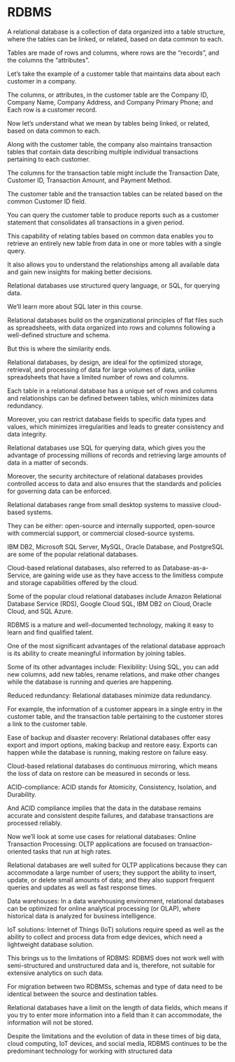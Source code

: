 # RDBMS

A relational database is a collection of data organized into a table structure, where the tables can be linked, or related, based on data common to each.

Tables are made of rows and columns, where rows are the “records”, and the columns the “attributes”.

Let’s take the example of a customer table that maintains data about each customer in a company.

The columns, or attributes, in the customer table are the Company ID, Company Name, Company Address, and Company Primary Phone; and Each row is a customer record.

Now let’s understand what we mean by tables being linked, or related, based on data common to each.

Along with the customer table, the company also maintains transaction tables that contain data describing multiple individual transactions pertaining to each customer.

The columns for the transaction table might include the Transaction Date, Customer ID, Transaction Amount, and Payment Method.

The customer table and the transaction tables can be related based on the common Customer ID field.

You can query the customer table to produce reports such as a customer statement that consolidates all transactions in a given period.

This capability of relating tables based on common data enables you to retrieve an entirely new table from data in one or more tables with a single query.

It also allows you to understand the relationships among all available data and gain new insights for making better decisions.

Relational databases use structured query language, or SQL, for querying data.

We’ll learn more about SQL later in this course.

Relational databases build on the organizational principles of flat files such as spreadsheets, with data organized into rows and columns following a well-defined structure and schema.

But this is where the similarity ends.

Relational databases, by design, are ideal for the optimized storage, retrieval, and processing of data for large volumes of data, unlike spreadsheets that have a limited number of rows and columns.

Each table in a relational database has a unique set of rows and columns and relationships can be defined between tables, which minimizes data redundancy.

Moreover, you can restrict database fields to specific data types and values, which minimizes irregularities and leads to greater consistency and data integrity.

Relational databases use SQL for querying data, which gives you the advantage of processing millions of records and retrieving large amounts of data in a matter of seconds.

Moreover, the security architecture of relational databases provides controlled access to data and also ensures that the standards and policies for governing data can be enforced.

Relational databases range from small desktop systems to massive cloud-based systems.

They can be either: open-source and internally supported, open-source with commercial support, or commercial closed-source systems.

IBM DB2, Microsoft SQL Server, MySQL, Oracle Database, and PostgreSQL are some of the popular relational databases. 

Cloud-based relational databases, also referred to as Database-as-a-Service, are gaining wide use as they have access to the limitless compute and storage capabilities offered by the cloud.

Some of the popular cloud relational databases include Amazon Relational Database Service (RDS), Google Cloud SQL, IBM DB2 on Cloud, Oracle Cloud, and SQL Azure.

RDBMS is a mature and well-documented technology, making it easy to learn and find qualified talent.

One of the most significant advantages of the relational database approach is its ability to create meaningful information by joining tables.

Some of its other advantages include: Flexibility: Using SQL, you can add new columns, add new tables, rename relations, and make other changes while the database is running and queries are happening.

Reduced redundancy: Relational databases minimize data redundancy.

For example, the information of a customer appears in a single entry in the customer table, and the transaction table pertaining to the customer stores a link to the customer table. 

Ease of backup and disaster recovery: Relational databases offer easy export and import options, making backup and restore easy. Exports can happen while the database is running, making restore on failure easy.

Cloud-based relational databases do continuous mirroring, which means the loss of data on restore can be measured in seconds or less.

ACID-compliance: ACID stands for Atomicity, Consistency, Isolation, and Durability.

And ACID compliance implies that the data in the database remains accurate and consistent despite failures, and database transactions are processed reliably.

Now we’ll look at some use cases for relational databases: Online Transaction Processing: OLTP applications are focused on transaction-oriented tasks that run at high rates.

Relational databases are well suited for OLTP applications because they can accommodate a large number of users; they support the ability to insert, update, or delete small amounts of data; and they also support frequent queries and updates as well as fast response times.

Data warehouses: In a data warehousing environment, relational databases can be optimized for online analytical processing (or OLAP), where historical data is analyzed for business intelligence.

IoT solutions: Internet of Things (IoT) solutions require speed as well as the ability to collect and process data from edge devices, which need a lightweight database solution.

This brings us to the limitations of RDBMS: RDBMS does not work well with semi-structured and unstructured data and is, therefore, not suitable for extensive analytics on such data.

For migration between two RDBMSs, schemas and type of data need to be identical between the source and destination tables. 

Relational databases have a limit on the length of data fields, which means if you try to enter more information into a field than it can accommodate, the information will not be stored.

Despite the limitations and the evolution of data in these times of big data, cloud computing, IoT devices, and social media, RDBMS continues to be the predominant technology for working with structured data